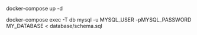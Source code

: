 docker-compose up -d

docker-compose exec -T db mysql -u MYSQL_USER -pMYSQL_PASSWORD MY_DATABASE < database/schema.sql 